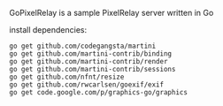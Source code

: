 GoPixelRelay is a sample PixelRelay server written in Go


install dependencies:

    go get github.com/codegangsta/martini
    go get github.com/martini-contrib/binding
    go get github.com/martini-contrib/render
    go get github.com/martini-contrib/sessions
    go get github.com/nfnt/resize
    go get github.com/rwcarlsen/goexif/exif
    go get code.google.com/p/graphics-go/graphics

